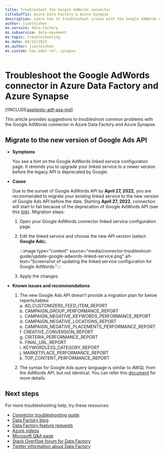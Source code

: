 ```yaml
---
title: Troubleshoot the Google AdWords connector
titleSuffix: Azure Data Factory & Azure Synapse
description: Learn how to troubleshoot issues with the Google AdWords connector in Azure Data Factory and Azure Synapse Analytics. 
author: jianleishen
ms.service: data-factory
ms.subservice: data-movement
ms.topic: troubleshooting
ms.date: 04/12/2023
ms.author: jianleishen
ms.custom: has-adal-ref, synapse
---
```


# Troubleshoot the Google AdWords connector in Azure Data Factory and Azure Synapse

[!INCLUDE[appliesto-adf-asa-md](includes/appliesto-adf-asa-md.md)]

This article provides suggestions to troubleshoot common problems with the Google AdWords connector in Azure Data Factory and Azure Synapse.

## Migrate to the new version of Google Ads API

- **Symptoms**

    You see a hint on the Google AdWords linked service configuration page. It reminds you to upgrade your linked service to a newer version before the legacy API is deprecated by Google. 

- **Cause** 

    Due to the sunset of Google AdWords API by **April 27, 2022**, you are recommended to migrate your existing linked service to the new version of Google Ads API before the date. Starting **April 27, 2022**, connection will start to fail because of the deprecation of Google AdWords API (see this [link](https://ads-developers.googleblog.com/2021/04/upgrade-to-google-ads-api-from-adwords.html)). Migration steps:
    
    1. Open your Google AdWords connector linked service configuration page.
    2. Edit the linked service and choose the new API version (select **Google Ads**).
    
       :::image type="content" source="media/connector-troubleshoot-guide/update-google-adwords-linked-service.png" alt-text="Screenshot of updating the linked service configuration for Google AdWords.":::

    3. Apply the changes.

- **Known issues and recommendations**  

    1. The new Google Ads API doesn't provide a migration plan for below reports/tables:  
        a. AD_CUSTOMIZERS_FEED_ITEM_REPORT  
        b. CAMPAIGN_GROUP_PERFORMANCE_REPORT  
        c. CAMPAIGN_NEGATIVE_KEYWORDS_PERFORMANCE_REPORT  
        d. CAMPAIGN_NEGATIVE_LOCATIONS_REPORT  
        e. CAMPAIGN_NEGATIVE_PLACEMENTS_PERFORMANCE_REPORT  
        f. CREATIVE_CONVERSION_REPORT  
        g. CRITERIA_PERFORMANCE_REPORT  
        h. FINAL_URL_REPORT  
        i. KEYWORDLESS_CATEGORY_REPORT  
        j. MARKETPLACE_PERFORMANCE_REPORT  
        k. TOP_CONTENT_PERFORMANCE_REPORT  

    2. The syntax for Google Ads query language is similar to AWQL from the AdWords API, but not identical. You can refer this [document](https://developers.google.com/google-ads/api/docs/migration/querying) for more details.  


## Next steps

For more troubleshooting help, try these resources:

- [Connector troubleshooting guide](connector-troubleshoot-guide.md)
- [Data Factory blog](https://techcommunity.microsoft.com/t5/azure-data-factory-blog/bg-p/AzureDataFactoryBlog)
- [Data Factory feature requests](/answers/topics/azure-data-factory.html)
- [Azure videos](https://azure.microsoft.com/resources/videos/index/?sort=newest&services=data-factory)
- [Microsoft Q&A page](/answers/topics/azure-data-factory.html)
- [Stack Overflow forum for Data Factory](https://stackoverflow.com/questions/tagged/azure-data-factory)
- [Twitter information about Data Factory](https://twitter.com/hashtag/DataFactory)
